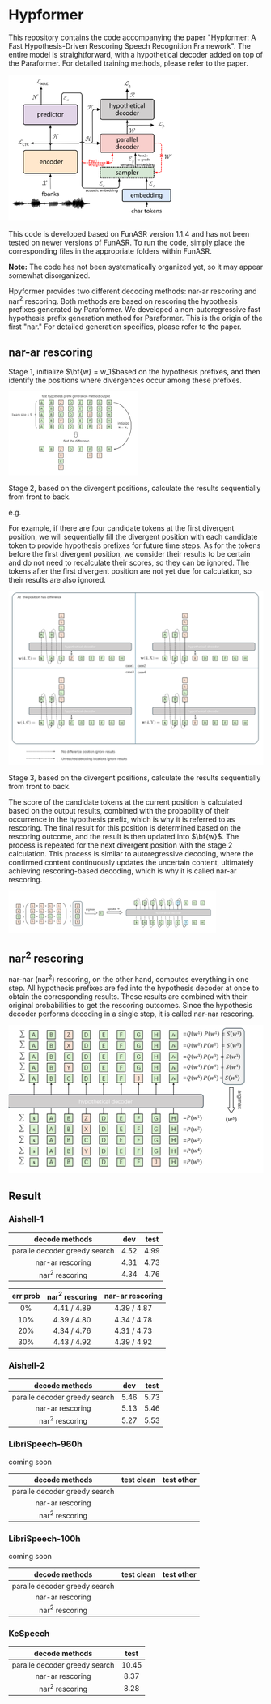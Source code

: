 # Hypformer

This repository contains the code accompanying the paper "Hypformer: A Fast Hypothesis-Driven Rescoring Speech Recognition Framework". The entire model is straightforward, with a hypothetical decoder added on top of the Paraformer. For detailed training methods, please refer to the paper.

<img src="./fig/model.png" style="zoom:33%;" />

This code is developed based on FunASR version 1.1.4 and has not been tested on newer versions of FunASR. To run the code, simply place the corresponding files in the appropriate folders within FunASR.

**Note:** The code has not been systematically organized yet, so it may appear somewhat disorganized.

Hpyformer provides two different decoding methods: nar-ar rescoring and nar$^2$ rescoring. Both methods are based on rescoring the hypothesis prefixes generated by Paraformer. We developed a non-autoregressive fast hypothesis prefix generation method for Paraformer. This is the origin of the first "nar." For detailed generation specifics, please refer to the paper.

## nar-ar rescoring

Stage 1, initialize $\bf{w} = w_1$based on the hypothesis prefixes, and then identify the positions where divergences occur among these prefixes.

<img src="./fig/nar-ar_1.png" style="zoom: 25%;" />

Stage 2, based on the divergent positions, calculate the results sequentially from front to back.

e.g.

For example, if there are four candidate tokens at the first divergent position, we will sequentially fill the divergent position with each candidate token to provide hypothesis prefixes for future time steps. As for the tokens before the first divergent position, we consider their results to be certain and do not need to recalculate their scores, so they can be ignored. The tokens after the first divergent position are not yet due for calculation, so their results are also ignored.

<img src="./fig/nar-ar_2.png" style="zoom: 50%;" />

Stage 3, based on the divergent positions, calculate the results sequentially from front to back.

The score of the candidate tokens at the current position is calculated based on the output results, combined with the probability of their occurrence in the hypothesis prefix, which is why it is referred to as rescoring. The final result for this position is determined based on the rescoring outcome, and the result is then updated into $\bf{w}$. The process is repeated for the next divergent position with the stage 2 calculation. This process is similar to autoregressive decoding, where the confirmed content continuously updates the uncertain content, ultimately achieving rescoring-based decoding, which is why it is called nar-ar rescoring.

<img src="./fig/nar-ar_3.png" style="zoom: 40%;" />

## nar$^2$ rescoring

nar-nar (nar$^2$) rescoring, on the other hand, computes everything in one step. All hypothesis prefixes are fed into the hypothesis decoder at once to obtain the corresponding results. These results are combined with their original probabilities to get the rescoring outcomes. Since the hypothesis decoder performs decoding in a single step, it is called nar-nar rescoring.

<img src="./fig/nar2.png" style="zoom: 50%;" />

## Result

### Aishell-1

|        decode methods         | dev  | test |
| :---------------------------: | :--: | :--: |
| paralle decoder greedy search | 4.52 | 4.99 |
|       nar-ar rescoring        | 4.31 | 4.73 |
|       nar$^2$ rescoring       | 4.34 | 4.76 |

| err prob | nar$^2$ rescoring | nar-ar rescoring |
| :------: | :---------------: | :--------------: |
|    0%    |    4.41 / 4.89    |   4.39 / 4.87    |
|   10%    |    4.39 / 4.80    |   4.34 / 4.78    |
|   20%    |    4.34 / 4.76    |   4.31 / 4.73    |
|   30%    |    4.43 / 4.92    |   4.39 / 4.92    |

### Aishell-2

|        decode methods         | dev  | test |
| :---------------------------: | :--: | :--: |
| paralle decoder greedy search | 5.46 | 5.73 |
|       nar-ar rescoring        | 5.13 | 5.46 |
|       nar$^2$ rescoring       | 5.27 | 5.53 |

### LibriSpeech-960h

coming soon

|        decode methods         | test clean | test other |
| :---------------------------: | :--------: | :--------: |
| paralle decoder greedy search |            |            |
|       nar-ar rescoring        |            |            |
|       nar$^2$ rescoring       |            |            |

### LibriSpeech-100h

coming soon

|        decode methods         | test clean | test other |
| :---------------------------: | :--------: | :--------: |
| paralle decoder greedy search |            |            |
|       nar-ar rescoring        |            |            |
|       nar$^2$ rescoring       |            |            |

### KeSpeech

|        decode methods         | test  |
| :---------------------------: | :---: |
| paralle decoder greedy search | 10.45 |
|       nar-ar rescoring        | 8.37  |
|       nar$^2$ rescoring       | 8.28  |